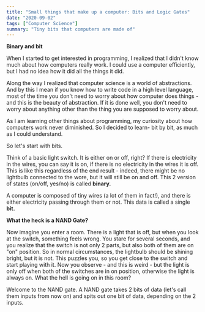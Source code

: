 ```yaml
---
title: "Small things that make up a computer: Bits and Logic Gates"
date: "2020-09-02"
tags: ["Computer Science"]
summary: "Tiny bits that computers are made of"
---
```


**Binary and bit**

When I started to get interested in programming, I realized that I didn't know much about how computers really work. I could use a computer efficiently, but I had no idea how it did all the things it did.

Along the way I realized that computer science is a world of abstractions. And by this I mean if you know how to write code in a high level language, most of the time you don't need to worry about how computer does things - and this is the beauty of abstraction. If it is done well, you don't need to worry about anything other than the thing you are supposed to worry about.

As I am learning other things about programming, my curiosity about how computers work never diminished. So I decided to learn- bit by bit, as much as I could understand.

So let's start with bits.

Think of a basic light switch. It is either on or off, right? If there is electricity in the wires, you can say it is on, if there is no electricity in the wires it is off. This is like this regardless of the end result - indeed, there might be no lightbulb connected to the wore, but it will still be on and off. This 2 version of states (on/off, yes/no) is called **binary.**

A computer is composed of tiny wires (a lot of them in fact!), and there is either electricity passing through them or not. This data is called a single **bit.**

**What the heck is a NAND Gate?**

Now imagine you enter a room. There is a light that is off, but when you look at the switch, something feels wrong. You stare for several seconds, and you realize that the switch is not only 2 parts, but also both of them are on "on" position. So in normal circumstances, the lightbulb should be shining bright, but it is not. This puzzles you, so you get close to the switch and start playing with it. Now you observe - and this is weird - but the light is only off when both of the switches are in on position, otherwise the light is always on. What the hell is going on in this room?

Welcome to the NAND gate. A NAND gate takes 2 bits of data (let's call them inputs from now on) and spits out one bit of data, depending on the 2 inputs.
